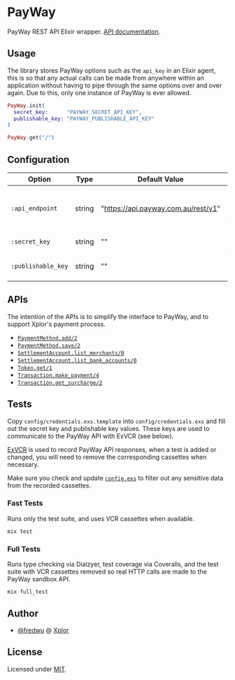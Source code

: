 # PayWay

PayWay REST API Elixir wrapper. [API documentation](https://hexdocs.pm/payway).

## Usage

The library stores PayWay options such as the `api_key` in an Elixir agent,
this is so that any actual calls can be made from anywhere within an
application without having to pipe through the same options over and over
again. Due to this, only one instance of PayWay is ever allowed.

```elixir
PayWay.init(
  secret_key:      "PAYWAY_SECRET_API_KEY",
  publishable_key: "PAYWAY_PUBLISHABLE_API_KEY"
)

PayWay.get("/")
```

## Configuration

| Option             | Type        | Default Value | Description |
|--------------------|-------------|---------------|-------------|
| `:api_endpoint`    | string      | "https://api.payway.com.au/rest/v1" | The base URL of the PayWay API endpoint.
| `:secret_key`      | string      | ""            | The secret API key.
| `:publishable_key` | string      | ""            | The publishable API key.

## APIs

The intention of the APIs is to simplify the interface to PayWay, and to
support Xplor's payment process.

- [`PaymentMethod.add/2`](lib/payway/api/payment_method.ex)
- [`PaymentMethod.save/2`](lib/payway/api/payment_method.ex)
- [`SettlementAccount.list_merchants/0`](lib/payway/api/settlement_account.ex)
- [`SettlementAccount.list_bank_accounts/0`](lib/payway/api/settlement_account.ex)
- [`Token.get/1`](lib/payway/api/token.ex)
- [`Transaction.make_payment/4`](lib/payway/api/transaction.ex)
- [`Transaction.get_surcharge/2`](lib/payway/api/transaction.ex)

## Tests

Copy `config/credentials.exs.template` into `config/credentials.exs` and
fill out the secret key and publishable key values. These keys are used to
communicate to the PayWay API with ExVCR (see below).

[ExVCR](https://github.com/parroty/exvcr) is used to record PayWay API
responses, when a test is added or changed, you will need to remove the
corresponding cassettes when necessary.

Make sure you check and update [`config.exs`](config/config.exs) to filter
out any sensitive data from the recorded cassettes.

### Fast Tests

Runs only the test suite, and uses VCR cassettes when available.

```
mix test
```

### Full Tests

Runs type checking via Dialzyer, test coverage via Coveralls, and the test
suite with VCR cassettes removed so real HTTP calls are made to the PayWay
sandbox API.

```
mix full_test
```

## Author

- [@fredwu](https://github.com/fredwu) @ [Xplor](http://ourxplor.com/)

## License

Licensed under [MIT](http://fredwu.mit-license.org/).
